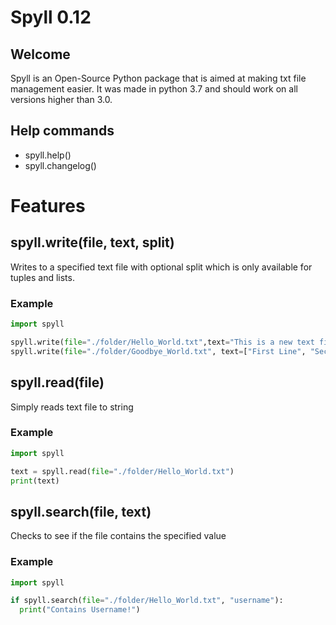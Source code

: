 <h1>Spyll 0.12</h1>

<h2>Welcome</h2>
<p>Spyll is an Open-Source Python package that is aimed at making txt file management easier. It was made in python 3.7 and should work on all versions higher than 3.0.</p>

<h2>Help commands</h2>
<ul>
<li>spyll.help()</li>
<li>spyll.changelog()</li>
</ul>

<h1>Features</h1>

<h2>spyll.write(file, text, split)</h2>

<p>Writes to a specified text file with optional split which is only available for tuples and lists.</p>
<h3> Example </h3>

```python
import spyll

spyll.write(file="./folder/Hello_World.txt",text="This is a new text file!")
spyll.write(file="./folder/Goodbye_World.txt", text=["First Line", "Second Line", "Third Line"], split="\n")
```

<h2>spyll.read(file)</h2>

<p>Simply reads text file to string</p>
<h3> Example </h3>

```python
import spyll

text = spyll.read(file="./folder/Hello_World.txt")
print(text)
```

<h2>spyll.search(file, text)</h2>

<p>Checks to see if the file contains the specified value</p>
<h3> Example </h3>

```python
import spyll

if spyll.search(file="./folder/Hello_World.txt", "username"):
  print("Contains Username!")
```
